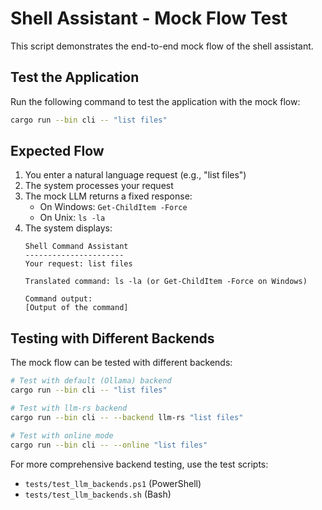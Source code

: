 # Shell Assistant - Mock Flow Test

This script demonstrates the end-to-end mock flow of the shell assistant.

## Test the Application

Run the following command to test the application with the mock flow:

```bash
cargo run --bin cli -- "list files"
```

## Expected Flow

1. You enter a natural language request (e.g., "list files")
2. The system processes your request 
3. The mock LLM returns a fixed response:
   - On Windows: `Get-ChildItem -Force`
   - On Unix: `ls -la`
4. The system displays:
   ```
   Shell Command Assistant
   ----------------------
   Your request: list files
   
   Translated command: ls -la (or Get-ChildItem -Force on Windows)
   
   Command output:
   [Output of the command]
   ```

## Testing with Different Backends

The mock flow can be tested with different backends:

```bash
# Test with default (Ollama) backend
cargo run --bin cli -- "list files"

# Test with llm-rs backend
cargo run --bin cli -- --backend llm-rs "list files"

# Test with online mode
cargo run --bin cli -- --online "list files"
```

For more comprehensive backend testing, use the test scripts:
- `tests/test_llm_backends.ps1` (PowerShell)
- `tests/test_llm_backends.sh` (Bash)
